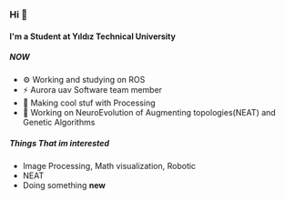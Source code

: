 ### Hi 👋

#### I'm a Student at Yıldız Technical University

##### NOW

- ⚙️ Working and studying on ROS 
- ⚡️ Aurora uav Software team member
- 🍑 Making cool stuf with Processing
- 🧠 Working on NeuroEvolution of Augmenting topologies(NEAT) and Genetic Algorithms

##### Things That im interested

- Image Processing, Math visualization, Robotic
- NEAT 
- Doing something **new**

